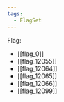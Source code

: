```yaml
---
tags:
  - FlagSet
---
```

Flag:
- [[flag_0]]
- [[flag_12055]]
- [[flag_12064]]
- [[flag_12065]]
- [[flag_12066]]
- [[flag_12099]]
